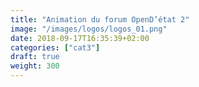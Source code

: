 ```yaml
---
title: "Animation du forum OpenD’état 2"
image: "/images/logos/logos_01.png"
date: 2018-09-17T16:35:39+02:00
categories: ["cat3"]
draft: true
weight: 300
---
```


